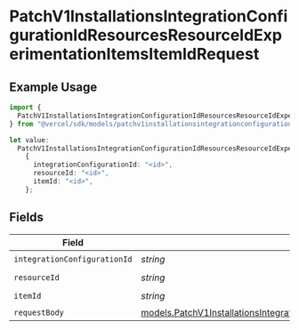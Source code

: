 # PatchV1InstallationsIntegrationConfigurationIdResourcesResourceIdExperimentationItemsItemIdRequest

## Example Usage

```typescript
import {
  PatchV1InstallationsIntegrationConfigurationIdResourcesResourceIdExperimentationItemsItemIdRequest,
} from "@vercel/sdk/models/patchv1installationsintegrationconfigurationidresourcesresourceidexperimentationitemsitemidop.js";

let value:
  PatchV1InstallationsIntegrationConfigurationIdResourcesResourceIdExperimentationItemsItemIdRequest =
    {
      integrationConfigurationId: "<id>",
      resourceId: "<id>",
      itemId: "<id>",
    };
```

## Fields

| Field                                                                                                                                                                                                                                | Type                                                                                                                                                                                                                                 | Required                                                                                                                                                                                                                             | Description                                                                                                                                                                                                                          |
| ------------------------------------------------------------------------------------------------------------------------------------------------------------------------------------------------------------------------------------ | ------------------------------------------------------------------------------------------------------------------------------------------------------------------------------------------------------------------------------------ | ------------------------------------------------------------------------------------------------------------------------------------------------------------------------------------------------------------------------------------ | ------------------------------------------------------------------------------------------------------------------------------------------------------------------------------------------------------------------------------------ |
| `integrationConfigurationId`                                                                                                                                                                                                         | *string*                                                                                                                                                                                                                             | :heavy_check_mark:                                                                                                                                                                                                                   | N/A                                                                                                                                                                                                                                  |
| `resourceId`                                                                                                                                                                                                                         | *string*                                                                                                                                                                                                                             | :heavy_check_mark:                                                                                                                                                                                                                   | N/A                                                                                                                                                                                                                                  |
| `itemId`                                                                                                                                                                                                                             | *string*                                                                                                                                                                                                                             | :heavy_check_mark:                                                                                                                                                                                                                   | N/A                                                                                                                                                                                                                                  |
| `requestBody`                                                                                                                                                                                                                        | [models.PatchV1InstallationsIntegrationConfigurationIdResourcesResourceIdExperimentationItemsItemIdRequestBody](../models/patchv1installationsintegrationconfigurationidresourcesresourceidexperimentationitemsitemidrequestbody.md) | :heavy_minus_sign:                                                                                                                                                                                                                   | N/A                                                                                                                                                                                                                                  |